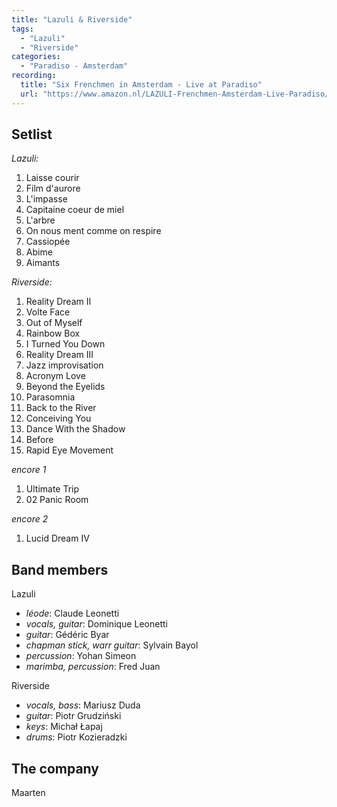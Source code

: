 ```yaml
---
title: "Lazuli & Riverside"
tags:
  - "Lazuli"
  - "Riverside"
categories:
  - "Paradiso - Amsterdam"
recording:
  title: "Six Frenchmen in Amsterdam - Live at Paradiso"
  url: "https://www.amazon.nl/LAZULI-Frenchmen-Amsterdam-Live-Paradiso/dp/B004F79GXQ"
---
```

Setlist
-------
_Lazuli:_

1. Laisse courir
1. Film d'aurore
1. L'impasse
1. Capitaine coeur de miel
1. L'arbre
1. On nous ment comme on respire
1. Cassiopée
1. Abime
1. Aimants

_Riverside:_

1. Reality Dream II
1. Volte Face
1. Out of Myself
1. Rainbow Box
1. I Turned You Down
1. Reality Dream III
1. Jazz improvisation
1. Acronym Love
1. Beyond the Eyelids
1. Parasomnia
1. Back to the River
1. Conceiving You
1. Dance With the Shadow
1. Before
1. Rapid Eye Movement

_encore 1_

1. Ultimate Trip
1. 02 Panic Room

_encore 2_

1. Lucid Dream IV

Band members
------------
Lazuli

* _léode_: Claude Leonetti
* _vocals, guitar_: Dominique Leonetti
* _guitar_: Gédéric Byar
* _chapman stick, warr guitar_: Sylvain Bayol
* _percussion_: Yohan Simeon
* _marimba, percussion_: Fred Juan

Riverside

* _vocals, bass_: Mariusz Duda
* _guitar_: Piotr Grudziński
* _keys_: Michał Łapaj
* _drums_: Piotr Kozieradzki

The company
-----------
Maarten
